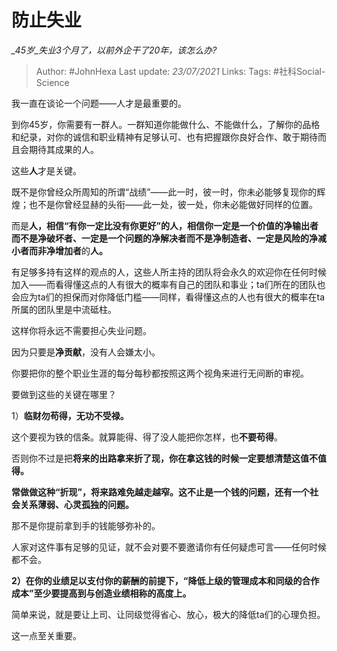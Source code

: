 
# 防止失业
*_45岁_失业3个月了，以前外企干了20年，该怎么办?*

> Author: #JohnHexa
Last update: *23/07/2021* 
Links:
Tags: #社科Social-Science   
  


我一直在谈论一个问题——人才是最重要的。

到你45岁，你需要有一群人。一群知道你能做什么、不能做什么，了解你的品格和纪录，对你的诚信和职业精神有足够认可、也有把握跟你良好合作、敢于期待而且会期待其成果的人。

这些**人**才是关键。

既不是你曾经众所周知的所谓“战绩”——此一时，彼一时，你未必能够复现你的辉煌；也不是你曾经显赫的头衔——此一处，彼一处，你未必能做好同样的位置。

而是**人，相信“有你一定比没有你更好”的人，相信你一定是一个价值的净输出者而不是净破坏者、一定是一个问题的净解决者而不是净制造者、一定是风险的净减小者而非净增加者**的**人。**

有足够多持有这样的观点的人，这些人所主持的团队将会永久的欢迎你在任何时候加入——而看得懂这点的人有很大的概率有自己的团队和事业；ta们所在的团队也会应为ta们的担保而对你降低门槛——同样，看得懂这点的人也有很大的概率在ta所属的团队里是中流砥柱。

这样你将永远不需要担心失业问题。

因为只要是**净贡献**，没有人会嫌太小。

你要把你的整个职业生涯的每分每秒都按照这两个视角来进行无间断的审视。

要做到这些的关键在哪里？

1）**临财勿苟得，无功不受禄。**

这个要视为铁的信条。就算能得、得了没人能把你怎样，也**不要苟得**。

否则你不过是把**将来的出路拿来折了现，你在拿这钱的时候一定要想清楚这值不值得。**

**常做做这种“折现”，将来路难免越走越窄。这不止是一个钱的问题，还有一个社会关系薄弱、心灵孤独的问题。**

那不是你提前拿到手的钱能够弥补的。

人家对这件事有足够的见证，就不会对要不要邀请你有任何疑虑可言——任何时候都不会。

  

**2）在你的业绩足以支付你的薪酬的前提下，“降低上级的管理成本和同级的合作成本”至少要提高到与创造业绩相称的高度上。**

简单来说，就是要让上司、让同级觉得省心、放心，极大的降低ta们的心理负担。

这一点至关重要。